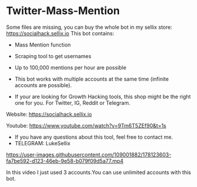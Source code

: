 # Twitter-Mass-Mention
Some files are missing, you can buy the whole bot in my sellix store: https://socialhack.sellix.io 
This bot contains:
- Mass Mention function
- Scraping tool to get usernames
- Up to 100,000 mentions per hour are possible  
- This bot works with multiple accounts at the same time (infinite accounts are possible).  

- If your are looking for Growth Hacking tools, this shop might be the right one for you. For Twitter, IG, Reddit or Telegram.

Website: https://socialhack.sellix.io

Youtube: https://www.youtube.com/watch?v=9Tm6T5ZEf90&t=1s

- If you have any questions about this tool, feel free to contact me.
- TELEGRAM: LukeSellix

https://user-images.githubusercontent.com/109001882/178123603-fa7be592-d123-46eb-9e58-b079f09d5a77.mp4

In this video I just used 3 accounts.You can use unlimited accounts with this bot.
